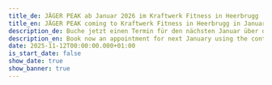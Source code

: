 ```yaml
---
title_de: JÄGER PEAK ab Januar 2026 im Kraftwerk Fitness in Heerbrugg
title_en: JÄGER PEAK coming to Kraftwerk Fitness in Heerbrugg in January 2026
description_de: Buche jetzt einen Termin für den nächsten Januar über das Kontaktformular.
description_en: Book now an appointment for next January using the contact form.
date: 2025-11-12T00:00:00.000+01:00
is_start_date: false
show_date: true
show_banner: true
---
```

